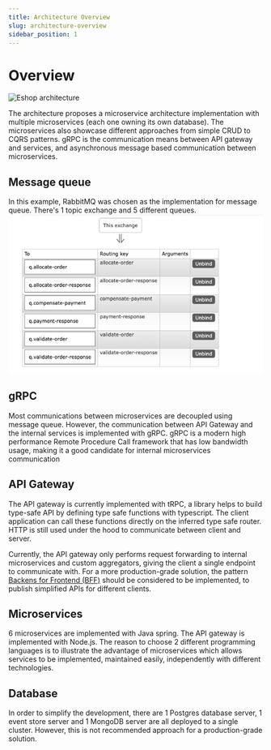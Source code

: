 ```yaml
---
title: Architecture Overview
slug: architecture-overview
sidebar_position: 1
---
```


# Overview

![Eshop architecture](/img/architecture.png)

The architecture proposes a microservice architecture implementation with multiple microservices (each one owning its own database). The microservices also showcase different approaches from simple CRUD to CQRS patterns. gRPC is the communication means between API gateway and services, and asynchronous message based communication between microservices.

## Message queue

In this example, RabbitMQ was chosen as the implementation for message queue. There's 1 topic exchange and 5 different queues.
![Rabbitmq architecture](/img/rabbitmq-architecture.png)

## gRPC

Most communications between microservices are decoupled using message queue. However, the communication between API Gateway and the internal services is implemented with gRPC. gRPC is a modern high performance Remote Procedure Call framework that has low bandwidth usage, making it a good candidate for internal microservices communication

## API Gateway

The API gateway is currently implemented with tRPC, a library helps to build type-safe API by defining type safe functions with typescript. The client application can call these functions directly on the inferred type safe router. HTTP is still used under the hood to communicate between client and server.

Currently, the API gateway only performs request forwarding to internal microservices and custom aggregators, giving the client a single endpoint to communicate with. For a more production-grade solution, the pattern [Backens for Frontend (BFF)](https://samnewman.io/patterns/architectural/bff/) should be considered to be implemented, to publish simplified APIs for different clients.

## Microservices

6 microservices are implemented with Java spring. The API gateway is implemented with Node.js. The reason to choose 2 different programming languages is to illustrate the advantage of microservices which allows services to be implemented, maintained easily, independently with different technologies.

## Database

In order to simplify the development, there are 1 Postgres database server, 1 event store server and 1 MongoDB server are all deployed to a single cluster. However, this is not recommended approach for a production-grade solution.

